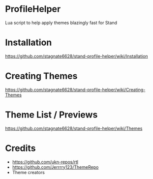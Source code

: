 # ProfileHelper
Lua script to help apply themes blazingly fast for Stand

# Installation
https://github.com/stagnate6628/stand-profile-helper/wiki/Installation

# Creating Themes
https://github.com/stagnate6628/stand-profile-helper/wiki/Creating-Themes

# Theme List / Previews
https://github.com/stagnate6628/stand-profile-helper/wiki/Themes

# Credits
- https://github.com/ukn-repos/rtl
- https://github.com/Jerrrry123/ThemeRepo
- Theme creators